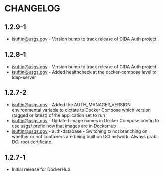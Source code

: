 CHANGELOG
===

1.2.9-1
---

- isuftin@usgs.gov - Version bump to track release of CIDA Auth project

1.2.8-1
---
- isuftin@usgs.gov - Version bump to track release of CIDA Auth project
- isuftin@usgs.gov - Added healthcheck at the docker-compose level to ldap-server

1.2.7-2
---
- isuftin@usgs.gov - Added the AUTH_MANAGER_VERSION environmental variable to dictate to Docker Compose which version (tagged or latest) of the application set to run
- isuftin@usgs.gov - Updated image names in Docker Compose config to use usgs/ prefix now that images are in Dockerhub
- isuftin@usgs.gov - auth-database - Switching to not branching on whether or not containers are being built on DOI network. Always grab DOI root certificate.

1.2.7-1
---

- Initial release for DockerHub
